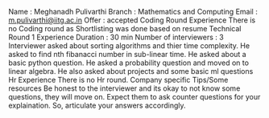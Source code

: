 Name : Meghanadh Pulivarthi
Branch : Mathematics and Computing
Email : m.pulivarthi@iitg.ac.in
Offer : accepted
Coding Round Experience
There is no Coding round as Shortlisting was done based on resume
Technical Round 1 Experience
Duration : 30 min
Number of interviewers : 3
Interviewer asked about sorting algorithms and thier time complexity. He asked to find nth fibanacci number in sub-linear time. He asked about a basic 
python question. He asked a probability question and moved on to linear algebra. He also asked about projects and some basic ml questions
Hr Experience
There is no Hr round.
Company specific Tips/Some resources
Be honest to the interviewer and its okay to not know some questions, they will move on. Expect them to ask counter questions for your explaination. So,
articulate your answers accordingly.
